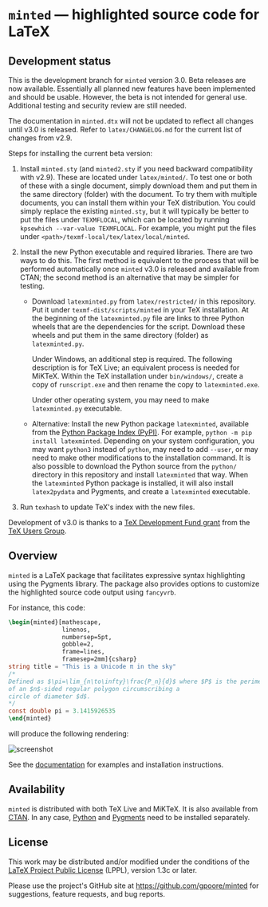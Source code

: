 # `minted` — highlighted source code for LaTeX


## Development status

This is the development branch for `minted` version 3.0.  Beta releases are
now available.  Essentially all planned new features have been implemented
and should be usable.  However, the beta is not intended for general use.
Additional testing and security review are still needed.

The documentation in `minted.dtx` will not be updated to reflect all changes
until v3.0 is released.  Refer to `latex/CHANGELOG.md` for the current list
of changes from v2.9.

Steps for installing the current beta version:

1.  Install `minted.sty` (and `minted2.sty` if you need backward compatibility
    with v2.9).  These are located under `latex/minted/`.  To test one or both
    of these with a single document, simply download them and put them in the
    same directory (folder) with the document.  To try them with multiple
    documents, you can install them within your TeX distribution.  You could
    simply replace the existing `minted.sty`, but it will typically be better
    to put the files under `TEXMFLOCAL`, which can be located by running
    `kpsewhich --var-value TEXMFLOCAL`.  For example, you might put the files
    under `<path>/texmf-local/tex/latex/local/minted`.

2.  Install the new Python executable and required libraries.  There are two
    ways to do this.  The first method is equivalent to the process that will
    be performed automatically once `minted` v3.0 is released and available
    from CTAN; the second method is an alternative that may be simpler for
    testing.

      * Download `latexminted.py` from `latex/restricted/` in this repository.
        Put it under `texmf-dist/scripts/minted` in your TeX installation.  At
        the beginning of the `latexminted.py` file are links to three Python
        wheels that are the dependencies for the script.  Download these
        wheels and put them in the same directory (folder) as
        `latexminted.py`.

        Under Windows, an additional step is required.  The following
        description is for TeX Live; an equivalent process is needed for
        MiKTeX.  Within the TeX installation under `bin/windows/`, create a
        copy of `runscript.exe` and then rename the copy to `latexminted.exe`.

        Under other operating system, you may need to make `latexminted.py`
        executable.

      * Alternative:  Install the new Python package `latexminted`, available
        from the
        [Python Package Index (PyPI)](https://pypi.org/project/latexminted/).
        For example, `python -m pip install latexminted`.  Depending on your
        system configuration, you may want `python3` instead of `python`, may
        need to add `--user`, or may need to make other modifications to the
        installation command.  It is also possible to download the Python
        source from the `python/` directory in this repository and install
        `latexminted` that way.  When the `latexminted` Python package is
        installed, it will also install `latex2pydata` and Pygments, and
        create a `latexminted` executable.

3.  Run `texhash` to update TeX's index with the new files.

Development of v3.0 is thanks to a
[TeX Development Fund grant](https://tug.org/tc/devfund/grants.html) from the
[TeX Users Group](https://tug.org/).



## Overview

`minted` is a LaTeX package that facilitates expressive syntax highlighting
using the Pygments library.  The package also provides options to customize
the highlighted source code output using `fancyvrb`.

For instance, this code:

``` latex
\begin{minted}[mathescape,
               linenos,
               numbersep=5pt,
               gobble=2,
               frame=lines,
               framesep=2mm]{csharp}
string title = "This is a Unicode π in the sky"
/*
Defined as $\pi=\lim_{n\to\infty}\frac{P_n}{d}$ where $P$ is the perimeter
of an $n$-sided regular polygon circumscribing a
circle of diameter $d$.
*/
const double pi = 3.1415926535
\end{minted}
```

will produce the following rendering:

![screenshot](https://i.stack.imgur.com/OLUjl.png)

See the [documentation](https://github.com/gpoore/minted/blob/master/source/minted.pdf)
for examples and installation instructions.


## Availability

`minted` is distributed with both TeX Live and MiKTeX. It is also available
from [CTAN](https://www.ctan.org/pkg/minted).  In any case,
[Python](https://python.org/) and [Pygments](https://pygments.org/download/)
need to be installed separately.


## License

This work may be distributed and/or modified under the conditions of the
[LaTeX Project Public License](https://www.latex-project.org/lppl.txt) (LPPL),
version 1.3c or later.

Please use the project's GitHub site at <https://github.com/gpoore/minted>
for suggestions, feature requests, and bug reports.
